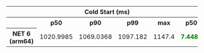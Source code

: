 <table class="table-bordered"><tr><th colspan="1" style="horizontal-align : middle;text-align:center;"></th><th colspan="4" style="horizontal-align : middle;text-align:center;">Cold Start (ms)</th><th colspan="4" style="horizontal-align : middle;text-align:center;">Warm Start (ms)</th></tr> <tr><th></th><th scope="col">p50</th><th scope="col">p90</th><th scope="col">p99</th><th scope="col">max</th><th scope="col">p50</th><th scope="col">p90</th><th scope="col">p99</th><th scope="col">max</th> </tr><tr><th>NET 6 (arm64)</th><td>1020.9985</td><td>1069.0368</td><td>1097.182</td><td>1147.4</td><td><b style="color: green">7.4482</b></td><td><b style="color: green">13.6475</b></td><td><b style="color: green">37.8445</b></td><td>92.28</td></tr></table>